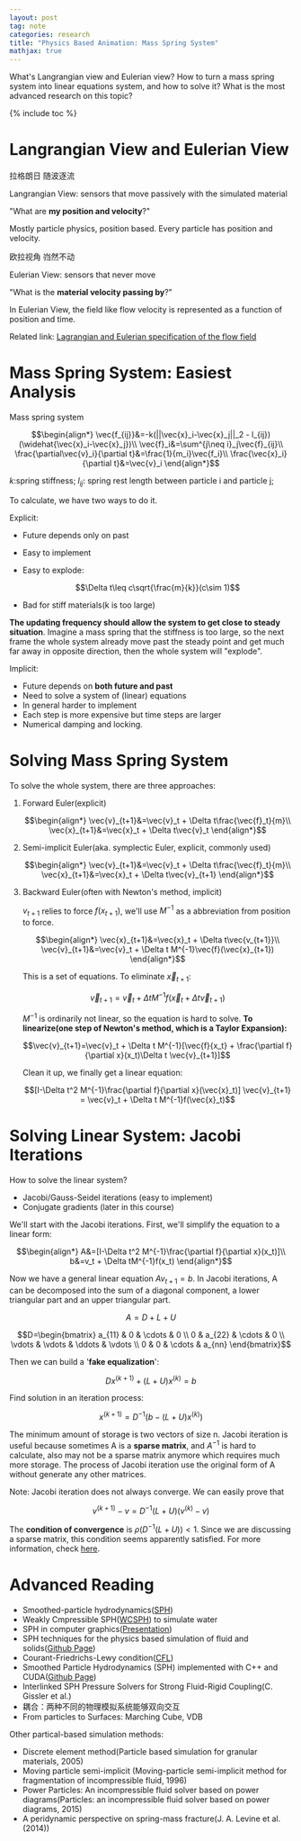 ```yaml
---
layout: post
tag: note
categories: research
title: "Physics Based Animation: Mass Spring System"
mathjax: true
---
```


What's Langrangian view and Eulerian view? How to turn a mass spring system into linear equations system, and how to solve it? What is the most advanced research on this topic?

{% include toc %}

# Langrangian View and Eulerian View

拉格朗日 随波逐流 

Langrangian View: sensors that move passively with the simulated material

"What are **my position and velocity**?"

Mostly particle physics, position based. Every particle has position and velocity.

欧拉视角 岿然不动

Eulerian View: sensors that never move

"What is the **material velocity passing by**?"

In Eulerian View, the field like flow velocity is represented as a function of position and time.

Related link: [Lagrangian and Eulerian specification of the flow field](https://en.wikipedia.org/wiki/Lagrangian_and_Eulerian_specification_of_the_flow_field)

# Mass Spring System: Easiest Analysis

Mass spring system 

$$\begin{align*}
\vec{f_{ij}}&=-k(||\vec{x}_i-\vec{x}_j||_2 - l_{ij})(\widehat{\vec{x}_i-\vec{x}_j})\\
\vec{f}_i&=\sum^{j\neq i}_j\vec{f}_{ij}\\
\frac{\partial\vec{v}_i}{\partial t}&=\frac{1}{m_i}\vec{f_i}\\
\frac{\vec{x}_i}{\partial t}&=\vec{v}_i
\end{align*}$$

$k$:spring stiffness; $l_{ij}$: spring rest length between particle i and particle j;

To calculate, we have two ways to do it.

Explicit:

- Future depends only on past
- Easy to implement
- Easy to explode:

  $$\Delta t\leq c\sqrt{\frac{m}{k}}(c\sim 1)$$

- Bad for stiff materials(k is too large)

**The updating frequency should allow the system to get close to steady situation**. Imagine a mass spring that the stiffness is too large, so the next frame the whole system already move past the steady point and get much far away in opposite direction, then the whole system will "explode".

Implicit:

- Future depends on **both future and past**
- Need to solve a system of (linear) equations
- In general harder to implement
- Each step is more expensive but time steps are larger
- Numerical damping and locking.

# Solving Mass Spring System

To solve the whole system, there are three approaches:

1. Forward Euler(explicit)

   $$\begin{align*}
   \vec{v}_{t+1}&=\vec{v}_t + \Delta t\frac{\vec{f}_t}{m}\\
   \vec{x}_{t+1}&=\vec{x}_t + \Delta t\vec{v}_t
   \end{align*}$$
   
2. Semi-implicit Euler(aka. symplectic Euler, explicit, commonly used)

   $$\begin{align*}
   \vec{v}_{t+1}&=\vec{v}_t + \Delta t\frac{\vec{f}_t}{m}\\
   \vec{x}_{t+1}&=\vec{x}_t + \Delta t\vec{v}_{t+1}
   \end{align*}$$

3. Backward Euler(often with Newton's method, implicit)

   $v_{t+1}$ relies to force $f(x_{t+1})$, we'll use $M^{-1}$ as a abbreviation from position to force.
   
   $$\begin{align*}
   \vec{x}_{t+1}&=\vec{x}_t + \Delta t\vec{v_{t+1}}\\
   \vec{v}_{t+1}&=\vec{v}_t + \Delta t M^{-1}\vec{f}(\vec{x}_{t+1})
   \end{align*}$$
   
   This is a set of equations. To eliminate $\vec{x}_{t+1}$:
   
   $$\vec{v}_{t+1} = \vec{v}_t + \Delta t M^{-1}f(\vec{x}_t + \Delta t\vec{v}_{t+1})$$
   
   $M^{-1}$ is ordinarily not linear, so the equation is hard to solve. **To linearize(one step of Newton's method, which is a Taylor Expansion):**
   
   $$\vec{v}_{t+1}=\vec{v}_t + \Delta t M^{-1}[\vec{f}{x_t} + \frac{\partial f}{\partial x}(x_t)\Delta t \vec{v}_{t+1}]$$
   
   Clean it up, we finally get a linear equation:
   
   $$[I-\Delta t^2 M^{-1}\frac{\partial f}{\partial x}(\vec{x}_t)] \vec{v}_{t+1} = \vec{v}_t + \Delta t M^{-1}f(\vec{x}_t)$$

# Solving Linear System: Jacobi Iterations

How to solve the linear system?

- Jacobi/Gauss-Seidel iterations (easy to implement)
- Conjugate gradients (later in this course)

We'll start with the Jacobi iterations. First, we'll simplify the equation to a linear form:

$$\begin{align*}
A&=[I-\Delta t^2 M^{-1}\frac{\partial f}{\partial x}(x_t)]\\
b&=v_t + \Delta tM^{-1}f(x_t)
\end{align*}$$

Now we have a general linear equation $Av_{t+1}=b$. In Jacobi iterations, A can be decomposed into the sum of a diagonal component, a lower triangular part and an upper triangular part.

$$A = D + L + U$$

$$D=\begin{bmatrix}
a_{11} & 0 & \cdots & 0 \\
0 & a_{22} & \cdots & 0 \\
\vdots & \vdots & \ddots & \vdots \\
0 & 0 & \cdots & a_{nn}
\end{bmatrix}$$

Then we can build a '**fake equalization**':

$$D x^{(k+1)} + (L+U)x^{(k)} = b$$

Find solution in an  iteration process:

$$x^{(k+1)}=D^{-1}(b-(L+U)x^{(k)})$$

The minimum amount of storage is two vectors of size n. Jacobi iteration is useful because sometimes A is a **sparse matrix**, and $A^{-1}$ is hard to calculate, also may not be a sparse matrix anymore which requires much more storage. The process of Jacobi iteration use the original form of A without generate any other matrices.

Note: Jacobi iteration does not always converge. We can easily prove that 

$$v^{(k+1)}-v=D^{-1}(L+U)(v^{(k)}-v)$$

The **condition of convergence** is $\rho (D^{-1}(L+U))<1$. Since we are discussing a sparse matrix, this condition seems apparently satisfied. For more information, check [here](https://en.wikipedia.org/wiki/Jacobi_method#Convergence).

# Advanced Reading 

- Smoothed-particle hydrodynamics([SPH](https://en.wikipedia.org/wiki/Smoothed-particle_hydrodynamics))
- Weakly Cmpressible SPH([WCSPH](https://en.wikipedia.org/wiki/Smoothed-particle_hydrodynamics#Weakly_compressible_approach)) to simulate water
- SPH in computer graphics([Presentation](https://people.inf.ethz.ch/~sobarbar/papers/Sol14/2014_EG_SPH_STAR_Presentation.pdf))
- SPH techniques for the physics based simulation of fluid and solids([Github Page](https://interactivecomputergraphics.github.io/SPH-Tutorial/))
- Courant-Friedrichs-Lewy condition([CFL](https://en.wikipedia.org/wiki/Courant%E2%80%93Friedrichs%E2%80%93Lewy_condition))
- Smoothed Particle Hydrodynamics (SPH) implemented with C++ and CUDA([Github Page](https://github.com/TroyZhai/CPP-Fluid-Particles))
- Interlinked SPH Pressure Solvers for Strong Fluid-Rigid Coupling(C. Gissler et al.)
- 耦合：两种不同的物理模拟系统能够双向交互
- From particles to Surfaces: Marching Cube, VDB

Other partical-based simulation methods:

- Discrete element method(Particle based simulation for granular materials, 2005)
- Moving particle semi-implicit (Moving-particle semi-implicit method for fragmentation of incompressible fluid, 1996)
- Power Particles: An incompressible fluid solver based on power diagrams(Particles: an incompressible fluid solver based on power diagrams, 2015)
- A peridynamic perspective on spring-mass fracture(J. A. Levine et al.(2014))


